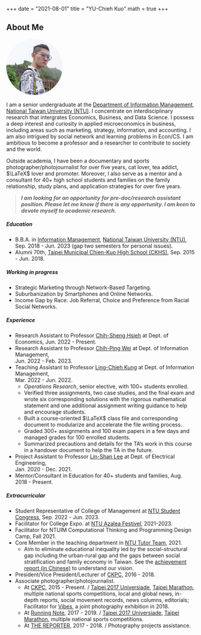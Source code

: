 
+++
date = "2021-08-01"
title = "YU-Chieh Kuo"
math = true
+++


## About Me
<div>
<img src = "/photo.jpg" class="avatar">
</div>
<style>
img{
  text-align: left;
  width: 150px;
  height: 150px;
  border-radius: 70%;
}
#left {    
 text-align: left;  
 }
</style>
<!--
{{< figure class="avatar" src="/photo.jpg" alt="Avatar">}}
-->

<!--<div style='text-align: justify; font-size: 16pt;'> --> 
I am a senior undergraduate at the [Department of Information Management](https://management.ntu.edu.tw/en/IM),
[National Taiwan University (NTU)](https://www.ntu.edu.tw/english/).
I concentrate on interdisciplinary research that intergrates Economics, Business, and Data Science.
I possess a deep interest and curiosity in applied microeconomics in business, including areas such as marketing, strategy,
information, and accounting.
I am also intrigued by social network and learning problems in Econ/CS.
I am ambitious to become a professor and a researcher to contribute to society and the world.

Outside academia, I have been a 
documentary and sports photographer/photojournalist for over five years, 
cat lover, tea addict, $\LaTeX$ lover and promoter.
Moreover,
I also serve as a mentor and a consultant for 40+ high school students and families on the family relationship,
study plans, and application strategies for over five years. 

> ***I am looking for an opportunity for pre-doc/research assistant position. 
Please let me know if there is any opportunity. I am keen to devote myself to academic research.*** 


##### Education
- B.B.A. in [Information Management](https://management.ntu.edu.tw/en/IM), 
[National Taiwan University (NTU)](https://www.ntu.edu.tw/english/), Sep. 2018 - Jun. 2023 (gap two semesters for personal issues).
- Alumni 70th, [Taipei Municipal Chien-Kuo High School (CKHS)](https://www2.ck.tp.edu.tw/en),
Sep. 2015 - Jun. 2018.

##### Working in progress 
- Strategic Marketing through Network-Based Targeting.
- Suburbanization by Smartphones and Online Networks.
- Income Gap by Race: Job Referral, Choice and Preference from Racial Social Networks.
<!---
- Influencers in E-commerse: Matching and Persuasion to Consumers.
--->

##### Experience
- Research Assistant to Professor [Chih-Sheng Hsieh](https://sites.google.com/site/chihshenghsieh/) at Dept. of Economics, Jun. 2022 - Present.
- Research Assistant to Professor [Chih-Ping Wei](https://management.ntu.edu.tw/en/IM/faculty/teacher/sn/15) at Dept. of Information Management,<br /> Jun. 2022 - Feb. 2023.
- Teaching Assistant to Professor [Ling-Chieh Kung](http://www.im.ntu.edu.tw/~lckung/) at Dept. of Information Management,<br /> Mar. 2022 - Jun. 2022.
  - *Operations Research*, senior elective, with 100+ students enrolled.
  - Verified three assignments, two case studies, and the final exam and wrote six corresponding solutions with the rigorous mathematical statement and one additional
  assignment writing guidance to help and encourage students.
  - Built a course-oriented $\LaTeX$ class file and corresponding document to modularize and accelerate the file writing process.
  - Graded 300+ assignments and 100 exam papers in a few days and managed grades for 100 enrolled students.
  - Summarized precautions and details for the TA’s work in this course in a handover document to help the TA in the future.
- Project Assistant to Professor [Lin-Shan Lee](https://linshanlee.com) at Dept. of Electrical Engineering,<br /> Jan. 2020 - Dec. 2021.
- Mentor/Consultant in Education for 40+ students and families, Aug. 2018 - Present.

##### Extracurricular
- Student Representative of College of Management at 
[NTU Student Congress](https://www.facebook.com/NTUStudentCongress/), Sep. 2022 - Jun. 2023.
- Facilitator for College Expo. at [NTU Azalea Festivel](https://event.ntu.edu.tw/azalea/2022/eng.html), 2021-2023.
- Facilitator for NTUIM Computational Thinking and Programming Design Camp, Fall 2021.
- Core Member in the teaching department in [NTU Tutor Team](https://ntututorteam.com/), 2021.
  - Aim to eliminate educational inequality
  led by the social-structural gap including
  the urban-rural gap and the gaps between social stratification and family economy in Taiwan.
  See the [achievement report (in Chinese)](https://drive.google.com/file/d/1Nng5HRotynKWdHyqTVLZWLRga7oa-Fl4/view)
  to understand our vision.
- President/Vice President/Lecturer of [CKPC](https://www.facebook.com/CKPC.tw), 2016 - 2018.
- Associate photographer/photojournalist.
  - At [CKPC](https://www.facebook.com/CKPC.tw), 2015 - Present. / 
  [Taipei 2017 Universiade](https://en.wikipedia.org/wiki/2017_Summer_Universiade), [Taipei Marathon](https://www.taipeicitymarathon.com),
  multiple national sports competitions, local and global news, in-depth reports, social movement records, news columns, editorials; 
  Facilitator for [Vibes](https://www.facebook.com/CKPC.tw/posts/1845340012170909:0), a joint photography exhibition in 2018.
  - At [Running Note](https://running.biji.co), 2017 - 2019. / 
  [Taipei 2017 Universiade](https://en.wikipedia.org/wiki/2017_Summer_Universiade), [Taipei Marathon](https://www.taipeicitymarathon.com),
  multiple national sports competitions.
  - At [THE REPORTER](https://www.twreporter.org), 2017 - 2018. / Photography projects assistance.
